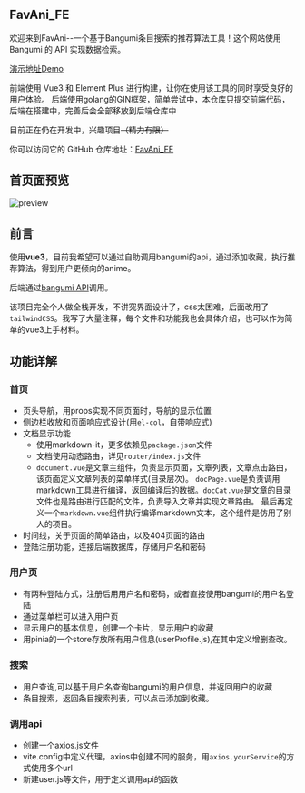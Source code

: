 ## FavAni_FE

<p> 欢迎来到FavAni--一个基于Bangumi条目搜索的推荐算法工具！这个网站使用 Bangumi 的 API 实现数据检索。</p>

<a href="http://fa.masterkagami.com/" rel="nofollow">演示地址Demo</a>

<p> 前端使用 Vue3 和 Element Plus 进行构建，让你在使用该工具的同时享受良好的用户体验。
    后端使用golang的GIN框架，简单尝试中，本仓库只提交前端代码，后端在搭建中，完善后会全部移放到后端仓库中</p>

<p> 目前正在仍在开发中，兴趣项目<s>（精力有限）</s> </p>

<p> 你可以访问它的 GitHub 仓库地址：<a href="https://github.com/viogami/FavAni_FE" target="_blank">FavAni_FE</a> </p>

## 首页面预览

![preview](https://github.com/viogami/FavAni_FE/raw/main/public/preview.png)

## 前言
使用**vue3**，目前我希望可以通过自助调用bangumi的api，通过添加收藏，执行推荐算法，得到用户更倾向的anime。

后端通过[bangumi API][1]调用。

该项目完全个人做全栈开发，不讲究界面设计了，css太困难，后面改用了`tailwindCSS`。我写了大量注释，每个文件和功能我也会具体介绍，也可以作为简单的vue3上手材料。

## 功能详解
### 首页
- 页头导航，用props实现不同页面时，导航的显示位置
- 侧边栏收放和页面响应式设计(用`el-col`，自带响应式)
- 文档显示功能
  - 使用markdown-it，更多依赖见`package.json`文件
  - 文档使用动态路由，详见`router/index.js`文件
  - `document.vue`是文章主组件，负责显示页面，文章列表，文章点击路由，该页面定义文章列表的菜单样式(目录层次)。
 `docPage.vue`是负责调用markdown工具进行编译，返回编译后的数据。`docCat.vue`是文章的目录文件也是路由进行匹配的文件，负责导入文章并实现文章路由。
  最后再定义一个`markdown.vue`组件执行编译markdown文本，这个组件是仿用了别人的项目。
- 时间线，关于页面的简单路由，以及404页面的路由
- 登陆注册功能，连接后端数据库，存储用户名和密码

### 用户页
- 有两种登陆方式，注册后用用户名和密码，或者直接使用bangumi的用户名登陆
- 通过菜单栏可以进入用户页
- 显示用户的基本信息，创建一个卡片，显示用户的收藏
- 用pinia的一个store存放所有用户信息(userProfile.js),在其中定义增删查改。

### 搜索
- 用户查询,可以基于用户名查询bangumi的用户信息，并返回用户的收藏
- 条目搜索，返回条目搜索列表，可以点击添加到收藏。

### 调用api
- 创建一个axios.js文件
- vite.config中定义代理，axios中创建不同的服务，用`axios.yourService`的方式使用多个url
- 新建user.js等文件，用于定义调用api的函数

[1]: https://bangumi.github.io/api/#/